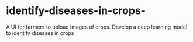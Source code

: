 # identify-diseases-in-crops-
A UI for farmers to upload images of crops. Develop a deep learning model to identify diseases in crops
